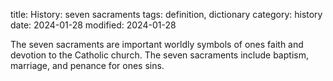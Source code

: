 title: History: seven sacraments
tags: definition, dictionary
category: history
date: 2024-01-28
modified: 2024-01-28


The seven sacraments are important worldly
 symbols of ones faith and devotion to the Catholic church. The
 seven sacraments include baptism, marriage, and penance for ones
 sins.




